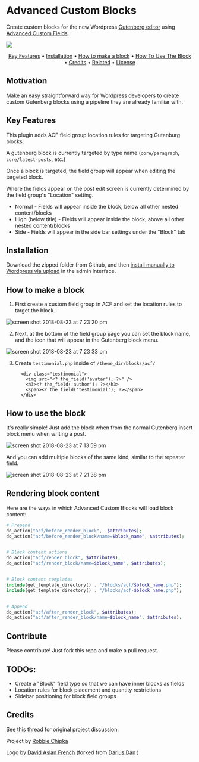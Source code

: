 # Advanced Custom Blocks

Create custom blocks for the new Wordpress [Gutenberg editor](https://github.com/WordPress/gutenberg) using [Advanced Custom Fields](https://github.com/elliotcondon/acf). 

![](assets/BlocksLogo.png)





<p align="center">
<a href="#key-features">Key Features</a> •
<a href="#installation">Installation</a> •
<a href="#how-to-make-a-block">How to make a block</a> •
<a href="#how-to-use-the-block">How To Use The Block</a> •
<a href="#credits">Credits</a> •
<a href="#related">Related</a> •
<a href="#license">License</a>

</p>

## Motivation
Make an easy straightforward way for Wordpress developers to create custom Gutenberg blocks using a pipeline they are already familiar with. 

## Key Features
This plugin adds ACF field group location rules for targeting Gutenburg blocks.

A gutenburg block is currently targeted by type name (`core/paragraph`, `core/latest-posts`, etc.)

Once a block is targeted, the field group will appear when editing the targeted block.

Where the fields appear on the post edit screen is currently determined by the field group's "Location" setting.

- Normal - Fields will appear inside the block, below all other nested content/blocks
- High (below title) - Fields will appear inside the block, above all other nested content/blocks
- Side - Fields will appear in the side bar settings under the "Block" tab

## Installation

Download the zipped folder from Github, and then [install manually to Wordpress via upload](https://themetry.com/docs/install-wordpress-plugin-zip-upload/) in the admin interface. 

## How to make a block
1. First create a custom field group in ACF and set the location rules to target the block. 

![screen shot 2018-08-23 at 7 23 20 pm](assets/44556941-25c55100-a70a-11e8-8ff5-b51c312be386.png) 

2.  Next, at the bottom of the field group page you can set the block name, and the icon that will appear in the Gutenberg block menu. 

![screen shot 2018-08-23 at 7 23 33 pm](assets/44556962-49889700-a70a-11e8-89de-b8c6f9693cd8.png) 

3. Create `testimonial.php` inside of `/theme_dir/blocks/acf/`

   ```
     <div class="testimonial">
       <img src="<? the_field('avatar'); ?>" />
       <h3><? the_field('author'); ?></h3>
       <span><? the_field('testimonial'); ?></span>
     </div>
   ```
   

## How to use the block

It's really simple! Just add the block when from the normal Gutenberg insert block menu when writing a post. 

![screen shot 2018-08-23 at 7 13 59 pm](assets/44556981-6755fc00-a70a-11e8-9a69-47a9aad03f3d.png) 

And you can add multiple blocks of the same kind, similar to the repeater field. 

![screen shot 2018-08-23 at 7 21 38 pm](assets/44557063-d4699180-a70a-11e8-8f55-3b8528852361.png) 


## Rendering block content

Here are the ways in which Advanced Custom Blocks will load block content:

```php
# Prepend
do_action("acf/before_render_block",  $attributes);
do_action("acf/before_render_block/name=$block_name", $attributes);


# Block content actions
do_action("acf/render_block", $attributes);
do_action("acf/render_block/name=$block_name", $attributes);


# Block content templates
include(get_template_directory() . "/blocks/acf/$block_name.php");
include(get_template_directory() . "/blocks/acf-$block_name.php");


# Append
do_action("acf/after_render_block", $attributes);
do_action("acf/after_render_block/name=$block_name", $attributes);
```


## Contribute

Please contribute! Just fork this repo and make a pull request. 


## TODOs:

* Create a "Block" field type so that we can have inner blocks as fields
* Location rules for block placement and quantity restrictions
* Sidebar positioning for block field groups

## Credits

See [this thread](https://github.com/elliotcondon/acf/issues/622) for original project discussion.

Project by [Robbie Chipka](https://github.com/rchipka)

Logo by [David Aslan French](https://github.com/thedonquixotic) (forked from [Darius Dan](https://www.flaticon.com/authors/darius-dan) ) 



